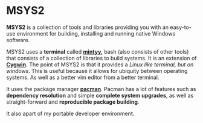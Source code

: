# MSYS2

 **MSYS2** is a collection of tools and libraries providing you with an easy-to-use environment for building, installing and running native Windows software.

MSYS2 uses a **terminal** called [**mintyy**](https://mintty.github.io/)**,** bash \(also consists of other tools\) that consists of a collection of libraries to build systems. It is an extension of [**Cygwin**](http://cygwin.com/)**.** The point of MSYS2 is that it provides a _Linux like terminal, but on windows_. This is useful because it allows for ubiquity between operating systems. As well as a better vim editor from a better terminal.

It uses the package manager [**pacman**](https://wiki.archlinux.org/index.php/pacman). Pacman has a lot of features such as **dependency resolution** and simple **complete system upgrades**, as well as straight-forward and **reproducible package building**.

It also apart of my portable developer environment.

